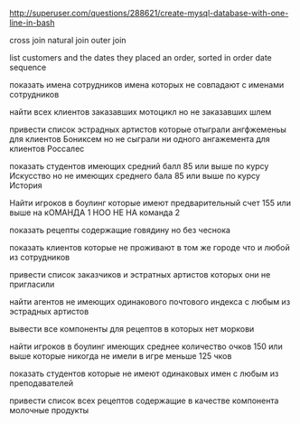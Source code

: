 http://superuser.com/questions/288621/create-mysql-database-with-one-line-in-bash

cross join
natural join
outer join


list customers and the dates they placed an order, sorted in order date sequence

показать имена сотрудников имена которых не совпадают с именами сотрудников

найти всех клиентов заказавших мотоцикл но не заказавших шлем

привести список эстрадных артистов которые отыграли ангфжеменьы для клиентов Бониксем но не сыграли ни одного ангажемента для клиентов Россалес

показать студентов имеющих средний балл 85 или выше по курсу Искусство но не имеющих среднего бала 85 или выше по курсу История

Найти игроков в боулинг которые имеют предварительный счет 155 или выше на кОМАНДА 1 НОО НЕ НА команда 2

показать рецепты содержащие говядину но без чеснока

показать клиентов которые не проживают в том же городе что и любой из сотрудников

привести список заказчиков и эстратных артистов которых они не пригласили

найти агентов не имеющих одинакового почтового индекса с любым из эстрадных артистов

вывести все компоненты для рецептов в которых нет моркови

найти игроков в боулинг имеющих среднее количество очков 150 или выше которые никогда не имели в игре меньше 125 чков

показать студентов которые не имеют одинаковых имен с любым из преподавателей


привести список всех рецептов содержащие в качестве компонента молочные продукты
